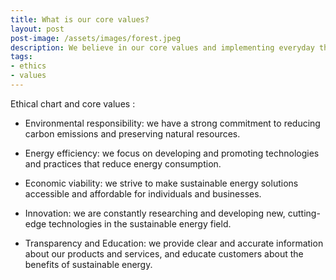 ```yaml
---
title: What is our core values?
layout: post
post-image: /assets/images/forest.jpeg
description: We believe in our core values and implementing everyday through our products and services for individuals and businesses
tags:
- ethics
- values
---
```


Ethical chart and core values : 

* Environmental responsibility: we have a strong commitment to reducing carbon emissions and preserving natural resources.

* Energy efficiency: we focus on developing and promoting technologies and practices that reduce energy consumption.

* Economic viability: we strive to make sustainable energy solutions accessible and affordable for individuals and businesses.

* Innovation: we are constantly researching and developing new, cutting-edge technologies in the sustainable energy field.

* Transparency and Education: we provide clear and accurate information about our products and services, and educate customers about the benefits of sustainable energy.